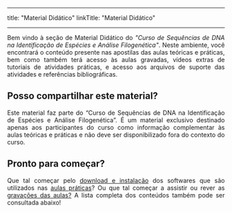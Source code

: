 
---
title: "Material Didático"
linkTitle: "Material Didático"

---
<div align="justify">
Bem vindo à seção de Material Didático do <i>"Curso de Sequências de DNA na Identificação de Espécies e Análise Filogenética"</i>. Neste ambiente, você encontrará o conteúdo presente nas apostilas das aulas teóricas e práticas, bem como também terá acesso às aulas gravadas, vídeos extras de tutoriais de atividades práticas, e acesso aos arquivos de suporte das atividades e referências bibliográficas.
</div>

## Posso compartilhar este material?

<div align="justify">
Este material faz parte do “Curso de Sequências de DNA na Identificação de Espécies e Análise Filogenética”. É um material exclusivo destinado apenas aos participantes do curso como informação complementar às aulas teóricas e práticas e não deve ser disponibilizado fora do contexto do curso.
</div>

## Pronto para começar?

<div align="justify">
Que tal começar pelo <a href="https://gstreinamentoeconsultoria.netlify.app/filogenia/2025_01/download">download e instalação</a> dos softwares que são utilizados nas <a href="https://gstreinamentoeconsultoria.netlify.app/filogenia/2025_01/praticas">aulas práticas</a>? Ou que tal começar a assistir ou rever as <a href="https://gstreinamentoeconsultoria.netlify.app/filogenia/2025_01/aulas">gravações das aulas?</a> A lista completa dos conteúdos também pode ser consultada abaixo!
</div>

